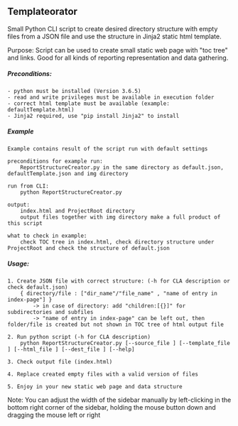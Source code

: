 ## Templateorator

Small Python CLI script to create desired directory structure with empty files from a JSON file and use the structure in Jinja2 static html template.

Purpose:
Script can be used to create small static web page with "toc tree" and links. Good for all kinds of reporting representation and data gathering.

##### Preconditions:
    - python must be installed (Version 3.6.5)
    - read and write privileges must be available in execution folder
    - correct html template must be available (example: defaultTemplate.html)
    - Jinja2 required, use "pip install Jinja2" to install

##### Example
    Example contains result of the script run with default settings

    preconditions for example run:
        ReportStructureCreator.py in the same directory as default.json, defaultTemplate.json and img directory

    run from CLI:
        python ReportStructureCreator.py

    output:
        index.html and ProjectRoot directory
        output files together with img directory make a full product of this script

    what to check in example:
        check TOC tree in index.html, check directory structure under ProjectRoot and check the structure of default.json

##### Usage:
    1. Create JSON file with correct structure: (-h for CLA description or check default.json)
        { directory/file : ["dir_name"/"file_name" , "name of entry in index-page"] }
            -> in case of directory: add "children:[{}]" for subdirectories and subfiles
            -> "name of entry in index-page" can be left out, then folder/file is created but not shown in TOC tree of html output file

    2. Run python script (-h for CLA description)
        python ReportStructureCreator.py [--source_file ] [--template_file ] [--html_file ] [--dest_file ] [--help]

    3. Check output file (index.html)

    4. Replace created empty files with a valid version of files

    5. Enjoy in your new static web page and data structure

 Note: You can adjust the width of the sidebar manually by left-clicking  in the bottom right corner of the sidebar, holding the mouse button down and dragging the mouse left or right
